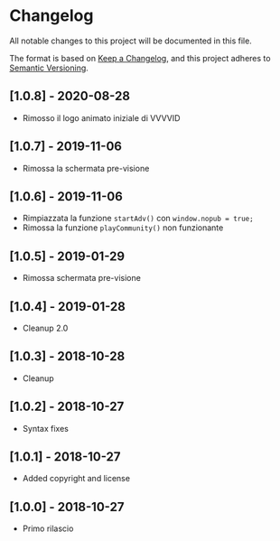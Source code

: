 # Changelog

All notable changes to this project will be documented in this file.

The format is based on [Keep a Changelog](https://keepachangelog.com/en/1.0.0/),
and this project adheres to [Semantic Versioning](https://semver.org/spec/v2.0.0.html).

## [1.0.8] - 2020-08-28

- Rimosso il logo animato iniziale di VVVVID

## [1.0.7] - 2019-11-06

- Rimossa la schermata pre-visione

## [1.0.6] - 2019-11-06

- Rimpiazzata la funzione `startAdv()` con `window.nopub = true;`
- Rimossa la funzione `playCommunity()` non funzionante

## [1.0.5] - 2019-01-29

- Rimossa schermata pre-visione

## [1.0.4] - 2019-01-28

- Cleanup 2.0

## [1.0.3] - 2018-10-28

- Cleanup

## [1.0.2] - 2018-10-27

- Syntax fixes

## [1.0.1] - 2018-10-27

- Added copyright and license

## [1.0.0] - 2018-10-27

- Primo rilascio
